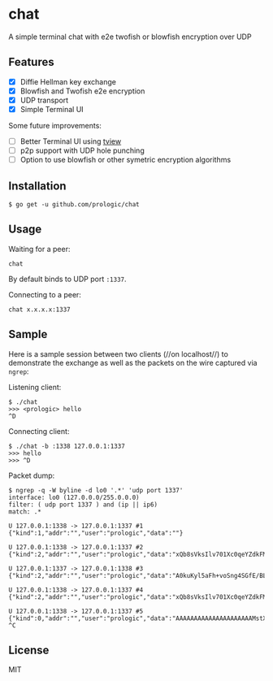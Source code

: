 # chat

A simple terminal chat with e2e twofish or blowfish encryption over UDP

## Features

- [X] Diffie Hellman key exchange
- [X] Blowfish and Twofish e2e encryption
- [X] UDP transport
- [X] Simple Terminal UI

Some future improvements:

- [ ] Better Terminal UI using [tview](https://github.com/rivo/tview)
- [ ] p2p support with UDP hole punching
- [ ] Option to use blowfish or other symetric encryption algorithms

## Installation

```#!bash
$ go get -u github.com/prologic/chat
```

## Usage

Waiting for a peer:

```#!bash
chat
```

By default binds to UDP port `:1337`.

Connecting to a peer:

```#!bash
chat x.x.x.x:1337
```

## Sample

Here is a sample session between two clients (//on localhost//) to demonstrate
the exchange as well as the packets on the wire captured via `ngrep`:

Listening client:

```#!bash
$ ./chat
>>> <prologic> hello
^D
```

Connecting client:

```#!bash
$ ./chat -b :1338 127.0.0.1:1337
>>> hello
>>> ^D
```

Packet dump:

```#!bash
$ ngrep -q -W byline -d lo0 '.*' 'udp port 1337'
interface: lo0 (127.0.0.0/255.0.0.0)
filter: ( udp port 1337 ) and (ip || ip6)
match: .*

U 127.0.0.1:1338 -> 127.0.0.1:1337 #1
{"kind":1,"addr":"","user":"prologic","data":""}

U 127.0.0.1:1338 -> 127.0.0.1:1337 #2
{"kind":2,"addr":"","user":"prologic","data":"xQb8sVksIlv701Xc0qeYZdkFMLNBgjPhkqzY1fQf1B5vSzERJ0Y6JzbEeqHSaDIdBrK3P6M8PNcVpRd5SDDNeIMz5E7lShsx4h3JXp7Z6YsmDVSj+f+DmKF+nm49g20uUICMzoAJ5jNiD+anqtvz847W6fdY2WGiS0gbF37b/4ZD2L47XwmMIL+Gumu/9xSH/2TC7uSbpfDjNdF2+kJtZIToBSvC4ZEVEPceSsg+/gHjbx7WUlU2Gk55eGRHhLxVyxRjZslCSFv6nH+ypr6++VigwtP/emCX6Ow1Cm0p6g/kHbW6kos3srMHTiBvsASn2D3+G3syNZTCkQ0YhDWWaw=="}

U 127.0.0.1:1337 -> 127.0.0.1:1338 #3
{"kind":2,"addr":"","user":"prologic","data":"A0kuKyl5aFh+voSng4SGfE/BLQSHlhrQwv4V7q8SFgg6vTzWRkLMvauY6siIvO+1h5USRaf9mLBofWIw7EpKgipZLsugSLj9hTBaxh0QFu0B4lEGQ3QyYOkJYwlITlmwO6vzV8saXaaromdL26H3FfWcxGIjvEgPTZnUELF0EXHiNHqSAc/X0k7BGeWDXHwaOJktqgVUvj267ai0hsDP2UcWFVkwnNiwHQgzudAQOGsqTILtd0D3ozDJ6mF7F2pwStpSpf5KzKVbcvFJSQr7GuBepMhHjWrzlOhAjP74I6D6gp7kWA/8sxQCKed48hHj/b82+DW1LQWFoIdQeKgN9g=="}

U 127.0.0.1:1338 -> 127.0.0.1:1337 #4
{"kind":2,"addr":"","user":"prologic","data":"xQb8sVksIlv701Xc0qeYZdkFMLNBgjPhkqzY1fQf1B5vSzERJ0Y6JzbEeqHSaDIdBrK3P6M8PNcVpRd5SDDNeIMz5E7lShsx4h3JXp7Z6YsmDVSj+f+DmKF+nm49g20uUICMzoAJ5jNiD+anqtvz847W6fdY2WGiS0gbF37b/4ZD2L47XwmMIL+Gumu/9xSH/2TC7uSbpfDjNdF2+kJtZIToBSvC4ZEVEPceSsg+/gHjbx7WUlU2Gk55eGRHhLxVyxRjZslCSFv6nH+ypr6++VigwtP/emCX6Ow1Cm0p6g/kHbW6kos3srMHTiBvsASn2D3+G3syNZTCkQ0YhDWWaw=="}

U 127.0.0.1:1338 -> 127.0.0.1:1337 #5
{"kind":0,"addr":"","user":"prologic","data":"AAAAAAAAAAAAAAAAAAAAAMstXJjAO53FHrxEXdaMLQc="}
^C
```
## License

MIT
